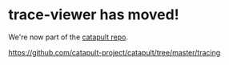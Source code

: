<!-- Copyright 2015 The Chromium Authors. All rights reserved.
     Use of this source code is governed by a BSD-style license that can be
     found in the LICENSE file.
-->
trace-viewer has moved!
===========================================================================
We're now part of the
[catapult repo](https://github.com/catapult-project/catapult).

https://github.com/catapult-project/catapult/tree/master/tracing